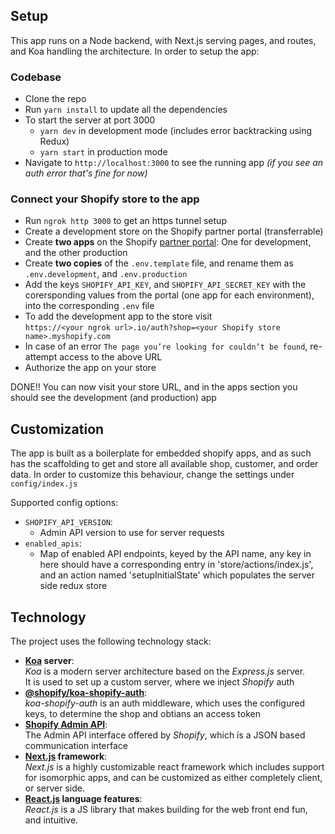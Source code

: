 ## Setup
This app runs on a Node backend, with Next.js serving pages, and routes, and Koa handling the architecture. In order to setup the app:

### Codebase
- Clone the repo
- Run `yarn install` to update all the dependencies
- To start the server at port 3000
    - `yarn dev` in development mode (includes error backtracking using Redux)
    - `yarn start` in production mode
- Navigate to `http://localhost:3000` to see the running app *(if you see an auth error that's fine for now)*

### Connect your Shopify store to the app
- Run `ngrok http 3000` to get an https tunnel setup
- Create a development store on the Shopify partner portal (transferrable)
- Create **two apps** on the Shopify [partner portal](https://partners.shopify.com): One for development, and the other production
- Create **two copies** of the `.env.template` file, and rename them as `.env.development`, and `.env.production`
- Add the keys `SHOPIFY_API_KEY`, and `SHOPIFY_API_SECRET_KEY` with the corersponding values from the portal (one app for each environment), into the corresponding `.env` file
- To add the development app to the store visit  
`https://<your ngrok url>.io/auth?shop=<your Shopify store name>.myshopify.com`
- In case of an error `The page you’re looking for couldn’t be found`, re-attempt access to the above URL
- Authorize the app on your store

DONE!! You can now visit your store URL, and in the apps section you should see the development (and production) app

## Customization
The app is built as a boilerplate for embedded shopify apps, and as such has the scaffolding to get and store all available shop, customer, and order data. In order to customize this behaviour, change the settings under `config/index.js`

Supported config options:
- `SHOPIFY_API_VERSION`:  
    - Admin API version to use for server requests
- `enabled_apis`:  
    - Map of enabled API endpoints, keyed by the API name, any key in here should have a corresponding entry in 'store/actions/index.js', and an action named 'setupInitialState' which populates the server side redux store


## Technology
The project uses the following technology stack:
- **[Koa](https://github.com/koajs/koa) server**:  
    *Koa* is a modern server architecture based on the *Express.js* server.  
    It is used to set up a custom server, where we inject *Shopify* auth
- **[@shopify/koa-shopify-auth](https://github.com/Shopify/quilt/blob/master/packages/koa-shopify-auth/README.md)**:  
     *koa-shopify-auth* is an auth middleware, which uses the configured keys, to determine the shop and obtians an access token
- **[Shopify Admin API](https://help.shopify.com/en/api/reference)**:  
    The Admin API interface offered by *Shopify*, which is a JSON based communication interface
- **[Next.js](https://github.com/zeit/next.js/) framework**:   
     *Next.js* is a highly customizable react framework which includes support for isomorphic apps, and can be customized as either completely client, or server side.
- **[React.js](https://github.com/facebook/react) language features**:  
    *React.js* is a JS library that makes building for the web front end fun, and intuitive.